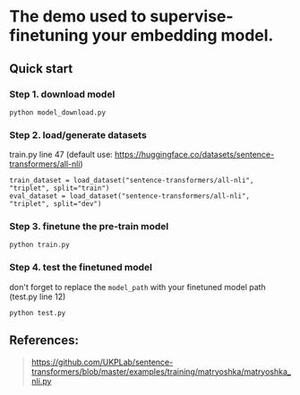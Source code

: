 # The demo used to supervise-finetuning your embedding model.

## Quick start
### Step 1. download model
```shell
python model_download.py
```
### Step 2. load/generate datasets
train.py line 47 (default use: https://huggingface.co/datasets/sentence-transformers/all-nli)
```shell
train_dataset = load_dataset("sentence-transformers/all-nli", "triplet", split="train")
eval_dataset = load_dataset("sentence-transformers/all-nli", "triplet", split="dev")
```
### Step 3. finetune the pre-train model
```shell
python train.py
```
### Step 4. test the finetuned model
don't forget to replace the `model_path` with your finetuned model path (test.py line 12)
```shell
python test.py
```
## References:
> https://github.com/UKPLab/sentence-transformers/blob/master/examples/training/matryoshka/matryoshka_nli.py
